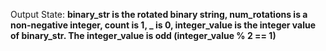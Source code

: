 Output State: **binary_str is the rotated binary string, num_rotations is a non-negative integer, count is 1, _ is 0, integer_value is the integer value of binary_str. The integer_value is odd (integer_value % 2 == 1)**